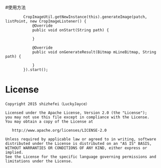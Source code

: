 


#使用方法


	        CropImageUtil.getNewInstance(this).generateImage(patch, listPoint, new CropImageListener() {
                @Override
                public void onStart(String path) {

                }

                @Override
                public void onGenerateResult(Bitmap mLineBitmap, String path) {

                }
            }).start();


License
=======

    Copyright 2015 shizhefei（LuckyJayce）

    Licensed under the Apache License, Version 2.0 (the "License");
    you may not use this file except in compliance with the License.
    You may obtain a copy of the License at

       http://www.apache.org/licenses/LICENSE-2.0

    Unless required by applicable law or agreed to in writing, software
    distributed under the License is distributed on an "AS IS" BASIS,
    WITHOUT WARRANTIES OR CONDITIONS OF ANY KIND, either express or implied.
    See the License for the specific language governing permissions and
    limitations under the License.
